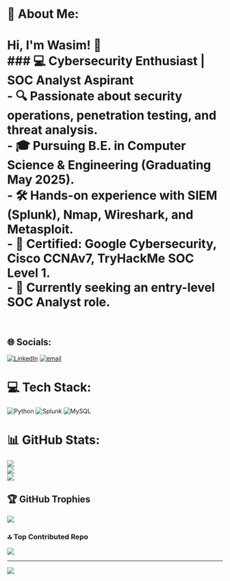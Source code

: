 # 💫 About Me:
# Hi, I'm Wasim! 👋  <br>### 💻 Cybersecurity Enthusiast | SOC Analyst Aspirant  <br>- 🔍 Passionate about security operations, penetration testing, and threat analysis.  <br>- 🎓 Pursuing B.E. in Computer Science & Engineering (Graduating May 2025).  <br>- 🛠 Hands-on experience with SIEM (Splunk), Nmap, Wireshark, and Metasploit.  <br>- 📜 Certified: Google Cybersecurity, Cisco CCNAv7, TryHackMe SOC Level 1.  <br>- 🚀 Currently seeking an entry-level SOC Analyst role.  <br><br>


## 🌐 Socials:
[![LinkedIn](https://img.shields.io/badge/LinkedIn-%230077B5.svg?logo=linkedin&logoColor=white)](https://linkedin.com/in/https://www.linkedin.com/in/wasimhassan1) [![email](https://img.shields.io/badge/Email-D14836?logo=gmail&logoColor=white)](mailto:wasimhassan2025@gmail.com) 

# 💻 Tech Stack:
![Python](https://img.shields.io/badge/python-3670A0?style=for-the-badge&logo=python&logoColor=ffdd54) ![Splunk](https://img.shields.io/badge/splunk-%23000000.svg?style=for-the-badge&logo=splunk&logoColor=white) ![MySQL](https://img.shields.io/badge/mysql-4479A1.svg?style=for-the-badge&logo=mysql&logoColor=white)
# 📊 GitHub Stats:
![](https://github-readme-stats.vercel.app/api?username=wasim-hassan1&theme=dark&hide_border=false&include_all_commits=false&count_private=false)<br/>
![](https://nirzak-streak-stats.vercel.app/?user=wasim-hassan1&theme=dark&hide_border=false)<br/>
![](https://github-readme-stats.vercel.app/api/top-langs/?username=wasim-hassan1&theme=dark&hide_border=false&include_all_commits=false&count_private=false&layout=compact)

## 🏆 GitHub Trophies
![](https://github-profile-trophy.vercel.app/?username=wasim-hassan1&theme=radical&no-frame=false&no-bg=true&margin-w=4)

### 🔝 Top Contributed Repo
![](https://github-contributor-stats.vercel.app/api?username=wasim-hassan1&limit=5&theme=dark&combine_all_yearly_contributions=true)

---
[![](https://visitcount.itsvg.in/api?id=wasim-hassan1&icon=0&color=0)](https://visitcount.itsvg.in)

<!-- Proudly created with GPRM ( https://gprm.itsvg.in ) -->
